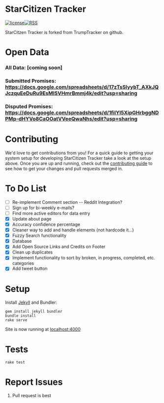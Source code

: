 # StarCitizen Tracker

[![license](https://img.shields.io/github/license/TrumpTracker/trumptracker.github.io.svg?style=flat-square)](https://github.com/TrumpTracker/trumptracker.github.io/blob/master/LICENSE.md)[![RSS](https://img.shields.io/badge/RSS-v2.0-brightgreen.svg?style=flat-square)](https://luithollander.nl/trumptracker/rss.php)

StarCitzen Tracker is forked from TrumpTracker on github.

# Open Data
### All Data: [coming soon]
### Submitted Promises:     https://docs.google.com/spreadsheets/d/17zTsSlyybT_AXkJQJczquEeDuRu9EsMlSVHmrBmmj4k/edit?usp=sharing
### Disputed Promises:      https://docs.google.com/spreadsheets/d/1filYl5XipGHrbggNDPMp-dHYVo8CaOOatVVeeQwaNhs/edit?usp=sharing

# Contributing

We'd love to get contributions from you! For a quick guide to getting your system setup for developing StarCitizen Tracker take a look at the setup above. Once you are up and running, check out the [contributing guide](.github/PULL_REQUEST_TEMPLATE.md) to see how to get your changes and pull requests merged in.

# To Do List
- [ ] Re-implement Comment section -- Reddit Integration?
- [ ] Sign up for bi-weekly e-mails?
- [ ] Find more active editors for data entry
- [x] Update about page
- [x] Accuracy confidence percentage
- [x] Cleaner way to add and handle elements (not hardcode it...)
- [x] Fuzzy Search functionality
- [x] Database
- [x] Add Open Source Links and Credits on Footer
- [x] Clean up duplicates
- [x] Implement functionality to sort by broken, in progress, completed, etc. categories
- [x] Add tweet button

# Setup

Install [Jekyll](https://jekyllrb.com/) and Bundler:

    gem install jekyll bundler
    bundle install
    rake serve

Site is now running at [localhost:4000](http://localhost:4000)

# Tests

    rake test

# Report Issues
1. Pull request is best
